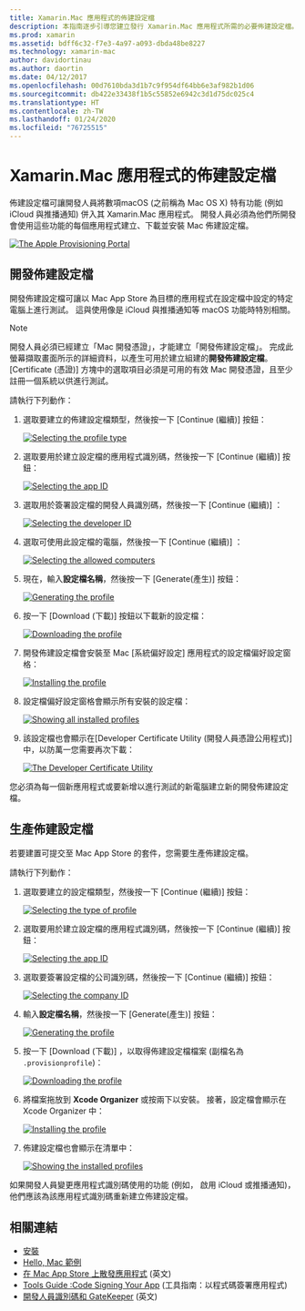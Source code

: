 ```yaml
---
title: Xamarin.Mac 應用程式的佈建設定檔
description: 本指南逐步引導您建立發行 Xamarin.Mac 應用程式所需的必要佈建設定檔。
ms.prod: xamarin
ms.assetid: bdff6c32-f7e3-4a97-a093-dbda48be8227
ms.technology: xamarin-mac
author: davidortinau
ms.author: daortin
ms.date: 04/12/2017
ms.openlocfilehash: 00d7610bda3d1b7c9f954df64bb6e3af982b1d06
ms.sourcegitcommit: db422e33438f1b5c55852e6942c3d1d75dc025c4
ms.translationtype: HT
ms.contentlocale: zh-TW
ms.lasthandoff: 01/24/2020
ms.locfileid: "76725515"
---
```

# <a name="provisioning-profiles-for-xamarinmac-apps"></a>Xamarin.Mac 應用程式的佈建設定檔

佈建設定檔可讓開發人員將數項macOS (之前稱為 Mac OS X) 特有功能 (例如 iCloud 與推播通知) 併入其 Xamarin.Mac 應用程式。 開發人員必須為他們所開發會使用這些功能的每個應用程式建立、下載並安裝 Mac 佈建設定檔。

[![](profiles-images/certif13.png "The Apple Provisioning Portal")](profiles-images/certif13.png#lightbox)

## <a name="development-provisioning-profile"></a>開發佈建設定檔

開發佈建設定檔可讓以 Mac App Store 為目標的應用程式在設定檔中設定的特定電腦上進行測試。 這與使用像是 iCloud 與推播通知等 macOS 功能時特別相關。

> [!NOTE]
> 開發人員必須已經建立「Mac 開發憑證」，才能建立「開發佈建設定檔」。 完成此螢幕擷取畫面所示的詳細資料，以產生可用於建立組建的**開發佈建設定檔**。 [Certificate (憑證)]  方塊中的選取項目必須是可用的有效 Mac 開發憑證，且至少註冊一個系統以供進行測試。

請執行下列動作：

1. 選取要建立的佈建設定檔類型，然後按一下 [Continue (繼續)]  按鈕：

    [![](profiles-images/certif14.png "Selecting the profile type")](profiles-images/certif14.png#lightbox)
2. 選取要用於建立設定檔的應用程式識別碼，然後按一下 [Continue (繼續)]  按鈕：

    [![](profiles-images/certif15.png "Selecting the app ID")](profiles-images/certif15.png#lightbox)
3. 選取用於簽署設定檔的開發人員識別碼，然後按一下 [Continue (繼續)]  ：

    [![](profiles-images/certif16.png "Selecting the developer ID")](profiles-images/certif16.png#lightbox)
4. 選取可使用此設定檔的電腦，然後按一下 [Continue (繼續)]  ：

    [![](profiles-images/certif17.png "Selecting the allowed computers")](profiles-images/certif17.png#lightbox)
5. 現在，輸入**設定檔名稱**，然後按一下 [Generate(產生)]  按鈕：

    [![](profiles-images/certif18.png "Generating the profile")](profiles-images/certif18.png#lightbox)
6. 按一下 [Download (下載)]  按鈕以下載新的設定檔：

    [![](profiles-images/certif19.png "Downloading the profile")](profiles-images/certif19.png#lightbox)
7. 開發佈建設定檔會安裝至 Mac [系統偏好設定]  應用程式的設定檔偏好設定窗格：

    [![](profiles-images/certif20.png "Installing the profile")](profiles-images/certif20.png#lightbox)
8. 設定檔偏好設定窗格會顯示所有安裝的設定檔：

    [![](profiles-images/image47.png "Showing all installed profiles")](profiles-images/image47.png#lightbox)
9. 該設定檔也會顯示在[Developer Certificate Utility (開發人員憑證公用程式)]  中，以防萬一您需要再次下載：

    [![](profiles-images/image48.png "The Developer Certificate Utility")](profiles-images/image48.png#lightbox)

您必須為每一個新應用程式或要新增以進行測試的新電腦建立新的開發佈建設定檔。

## <a name="production-provisioning-profile"></a>生產佈建設定檔

若要建置可提交至 Mac App Store 的套件，您需要生產佈建設定檔。

請執行下列動作：

1. 選取要建立的設定檔類型，然後按一下 [Continue (繼續)]  按鈕：

    [![](profiles-images/certif21.png "Selecting the type of profile")](profiles-images/certif21.png#lightbox)
2. 選取要用於建立設定檔的應用程式識別碼，然後按一下 [Continue (繼續)]  按鈕：

    [![](profiles-images/certif15.png "Selecting the app ID")](profiles-images/certif15.png#lightbox)
3. 選取要簽署設定檔的公司識別碼，然後按一下 [Continue (繼續)]  按鈕：

    [![](profiles-images/certif23.png "Selecting the company ID")](profiles-images/certif23.png#lightbox)
4. 輸入**設定檔名稱**，然後按一下 [Generate(產生)]  按鈕：

    [![](profiles-images/certif24.png "Generating the profile")](profiles-images/certif24.png#lightbox)
5. 按一下 [Download (下載)]  ，以取得佈建設定檔檔案 (副檔名為 `.provisionprofile`)：

    [![](profiles-images/certif25.png "Downloading the profile")](profiles-images/certif25.png#lightbox)
6. 將檔案拖放到 **Xcode Organizer** 或按兩下以安裝。 接著，設定檔會顯示在 Xcode Organizer 中：

    [![](profiles-images/image51.png "Installing the profile")](profiles-images/image51.png#lightbox)
7. 佈建設定檔也會顯示在清單中：

    [![](profiles-images/certif26.png "Showing the installed profiles")](profiles-images/certif26.png#lightbox)

如果開發人員變更應用程式識別碼使用的功能 (例如， 啟用 iCloud 或推播通知)，他們應該為該應用程式識別碼重新建立佈建設定檔。

## <a name="related-links"></a>相關連結

- [安裝](~//mac/get-started/installation.md)
- [Hello, Mac 範例](~//mac/get-started/hello-mac.md)
- [在 Mac App Store 上散發應用程式](https://developer.apple.com/devcenter/mac/checklist/) \(英文\)
- [Tools Guide :Code Signing Your App](https://developer.apple.com/library/mac/#documentation/ToolsLanguages/Conceptual/OSXWorkflowGuide/CodeSigning/CodeSigning.html) (工具指南：以程式碼簽署應用程式)
- [開發人員識別碼和 GateKeeper](https://developer.apple.com/developer-id/) \(英文\)

